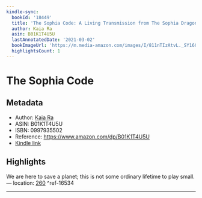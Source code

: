 ```yaml
---
kindle-sync:
  bookId: '18449'
  title: 'The Sophia Code: A Living Transmission from The Sophia Dragon Tribe'
  author: Kaia Ra
  asin: B01K1T4U5U
  lastAnnotatedDate: '2021-03-02'
  bookImageUrl: 'https://m.media-amazon.com/images/I/811nTIzAtvL._SY160.jpg'
  highlightsCount: 1
---
```

# The Sophia Code
## Metadata
* Author: [Kaia Ra](https://www.amazon.com/Kaia-Ra/e/B01I4PVYR0/ref=dp_byline_cont_ebooks_1)
* ASIN: B01K1T4U5U
* ISBN: 0997935502
* Reference: https://www.amazon.com/dp/B01K1T4U5U
* [Kindle link](kindle://book?action=open&asin=B01K1T4U5U)

## Highlights
We are here to save a planet; this is not some ordinary lifetime to play small. — location: [260](kindle://book?action=open&asin=B01K1T4U5U&location=260) ^ref-16534

---
